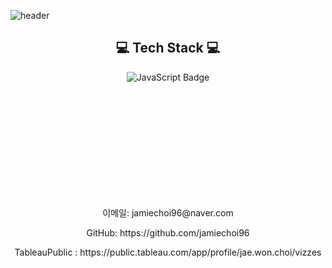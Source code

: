 
<!--
**jamiechoi96/jamiechoi96** is a ✨ _special_ ✨ repository because its `README.md` (this file) appears on your GitHub profile.

Here are some ideas to get you started:

- 🔭 I’m currently working on ...
- 🌱 I’m currently learning ...
- 👯 I’m looking to collaborate on ...
- 🤔 I’m looking for help with ...
- 💬 Ask me about ...
- 📫 How to reach me: ...
- 😄 Pronouns: ...
- ⚡ Fun fact: ...
-->
![header](https://capsule-render.vercel.app/api?type=venom&color=black&height=300&section=header&text=CHOI1027&fontSize=100)
### <h2 align="center">💻 Tech Stack 💻</h2>
<p align="center">
  <img src="https://img.shields.io/badge/JavaScript-FFCA28?style=flat&logo=javascript&logoColor=black" alt="JavaScript Badge"/>
</p>

<br>
<br>
<br>
<br>
<br>
<br>
<br>
<br>
<br>
<br>
<p align="center">이메일: jamiechoi96@naver.com</p>
<p align="center">GitHub: https://github.com/jamiechoi96</p>
<p align="center">TableauPublic : https://public.tableau.com/app/profile/jae.won.choi/vizzes</p>


